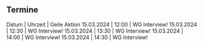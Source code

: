 Termine
-------
Datum      | Uhrzeit | Geile Aktion
15.03.2024 | 12:00  | WG Interview! 
15.03.2024 | 12:30  | WG Interview!
15.03.2024 | 13:30  | WG Interview!
15.03.2024 | 14:00  | WG Interview!
15.03.2024 | 14:30  | WG Interview!


